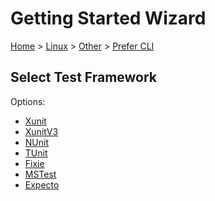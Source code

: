 # Getting Started Wizard

[Home](/docs/wiz/readme.md) > [Linux](Linux.md) > [Other](Linux_Other.md) > [Prefer CLI](Linux_Other_Cli.md)

## Select Test Framework

Options:
 * [Xunit](Linux_Other_Cli_Xunit.md)
 * [XunitV3](Linux_Other_Cli_XunitV3.md)
 * [NUnit](Linux_Other_Cli_NUnit.md)
 * [TUnit](Linux_Other_Cli_TUnit.md)
 * [Fixie](Linux_Other_Cli_Fixie.md)
 * [MSTest](Linux_Other_Cli_MSTest.md)
 * [Expecto](Linux_Other_Cli_Expecto.md)
